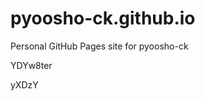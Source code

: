 # pyoosho-ck.github.io
Personal GitHub Pages site for pyoosho-ck


























YDYw8ter

yXDzY
